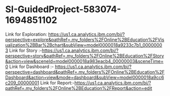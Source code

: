 # SI-GuidedProject-583074-1694851102
Link for Exploration: https://us1.ca.analytics.ibm.com/bi/?perspective=explore&pathRef=.my_folders%2FOnline%2BEducation%2FVisualization%2BBar%2Bchart&subView=model0000018a9233c7b1_00000003
Link for Story :-https://us1.ca.analytics.ibm.com/bi/?perspective=story&pathRef=.my_folders%2FOnline%2BEducation%2FStory&action=view&sceneId=model0000018a983eacb4_00000003&sceneTime=0
Link for Dashboard :- https://us1.ca.analytics.ibm.com/bi/?perspective=dashboard&pathRef=.my_folders%2FOnline%2BEducation%2FDashboard&action=view&mode=dashboard&subView=model0000018a9cc6c209_00000001
Link for Report:-https://us1.ca.analytics.ibm.com/bi/?pathRef=.my_folders%2FOnline%2BEducation%2FReport&action=edit
